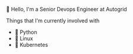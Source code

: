 👾 Hello, I'm a Senior Devops Engineer at Autogrid

Things that I'm currently involved with
- 🐍 Python
- 🐧 Linux
- 🐳 Kubernetes
